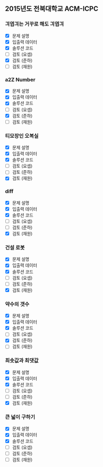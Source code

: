 ## 2015년도 전북대학교 ACM-ICPC

### 긔엽긔는 거꾸로 해도 긔엽긔

- [x] 문제 설명
- [x] 입출력 데이터
- [x] 솔루션 코드
- [ ] 검토 (요셉)
- [x] 검토 (준하)
- [ ] 검토 (재원)

### a2Z Number

- [x] 문제 설명
- [x] 입출력 데이터
- [x] 솔루션 코드
- [ ] 검토 (요셉)
- [x] 검토 (준하)
- [ ] 검토 (재원)

### 티모장인 오복실

- [x] 문제 설명
- [x] 입출력 데이터
- [x] 솔루션 코드
- [ ] 검토 (요셉)
- [ ] 검토 (준하)
- [x] 검토 (재원)

### diff

- [x] 문제 설명
- [x] 입출력 데이터
- [x] 솔루션 코드
- [ ] 검토 (요셉)
- [ ] 검토 (준하)
- [x] 검토 (재원)

### 건설 로봇

- [x] 문제 설명
- [x] 입출력 데이터
- [x] 솔루션 코드
- [ ] 검토 (요셉)
- [ ] 검토 (준하)
- [x] 검토 (재원)

### 약수의 갯수

- [x] 문제 설명
- [x] 입출력 데이터
- [x] 솔루션 코드
- [ ] 검토 (요셉)
- [x] 검토 (준하)
- [ ] 검토 (재원)

### 최솟값과 최댓값

- [x] 문제 설명
- [x] 입출력 데이터
- [x] 솔루션 코드
- [ ] 검토 (요셉)
- [ ] 검토 (준하)
- [x] 검토 (재원)

### 큰 넓이 구하기

- [x] 문제 설명
- [x] 입출력 데이터
- [x] 솔루션 코드
- [ ] 검토 (요셉)
- [ ] 검토 (준하)
- [ ] 검토 (재원)
